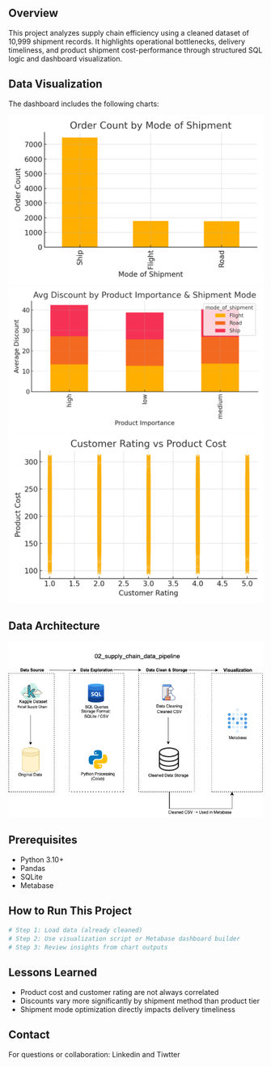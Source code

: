 ## Overview
This project analyzes supply chain efficiency using a cleaned dataset of 10,999 shipment records. It highlights operational bottlenecks, delivery timeliness, and product shipment cost-performance through structured SQL logic and dashboard visualization.

## Data Visualization
The dashboard includes the following charts:

![metabase dashboard image](chart1_mode_of_shipment.png)
![metabase dashboard image](chart2_discount_by_importance.png)
![metabase dashboard image](chart3_rating_vs_cost.png)

## Data Architecture

![Data Architecture](supply_chain_data_pipeline_architecture.png)

## Prerequisites
- Python 3.10+
- Pandas
- SQLite
- Metabase 

## How to Run This Project
```bash
# Step 1: Load data (already cleaned)
# Step 2: Use visualization script or Metabase dashboard builder
# Step 3: Review insights from chart outputs
```
## Lessons Learned
- Product cost and customer rating are not always correlated
- Discounts vary more significantly by shipment method than product tier
- Shipment mode optimization directly impacts delivery timeliness

## Contact
For questions or collaboration: Linkedin and Tiwtter
